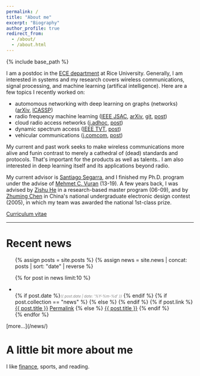 ```yaml
---
permalink: /
title: "About me"
excerpt: "Biography"
author_profile: true
redirect_from:
  - /about/
  - /about.html
---
```

{% include base_path %}


I am a postdoc in the [ECE department](https://eceweb.rice.edu/) at Rice University. 
Generally, I am interested in systems and my research covers wireless communications, signal processing, and machine learning (artifical intelligence). 
Here are a few topics I recently worked on: 
- automomous networking with deep learning on graphs (networks) ([arXiv](https://arxiv.org/abs/2109.05536), [ICASSP](https://doi.org/10.1109/ICASSP39728.2021.9414098))
- radio frequency machine learning ([IEEE JSAC](https://doi.org/10.1109/JSAC.2021.3087241), [arXiv](https://arxiv.org/abs/1810.07181), [git](https://github.com/zhongyuanzhao/dl_ofdm), [post](/publications/2018-10-23-Deep-Waveform.html))
- cloud radio access networks ([j.adhoc](https://doi.org/10.1016/j.adhoc.2020.102305), [post](/publications/2020-10-23-CoSeC-RAN.html))
- dynamic spectrum access ([IEEE TVT](https://doi.org/10.1109/TVT.2019.2892867), [post](/publications/2019-02-01-CogTV.html))
- vehicular communications ([j.comcom](https://doi.org/10.1016/j.comcom.2018.05.009), [post](/publications/2018-09-01-Vehicle-to-Barrier.html))

My current and past work seeks to make wireless communications more <span class="tooltip">alive and fun<span class="tooltiptext">in contrast to merely a cathedral of (dead) standards and protocols. That's important for the products as well as talents.</span></span>. 
I am also interested in deep learning itself and its applications beyond radio. 

My current advisor is [Santiago Segarra](http://segarra.rice.edu/), and I finished my Ph.D. program under the advise of [Mehmet C. Vuran](http://cse.unl.edu/~mcvuran/) (13-19). A few years back, I was advised by [Zishu He](https://ieeexplore.ieee.org/author/37086032055) in a research-based master program (06-09), and by [Zhuming Chen](https://ieeexplore.ieee.org/author/37291477800) in China's national undergraduate electronic design contest (2005), in which my team was awarded the national 1st-class prize.

[Curriculum vitae]({{site.baseurl}}/files/zhongyuanzhao-cv.pdf) 

---


Recent news <i class="fa fa-rss" aria-hidden="true"></i>
======

<ul>
{% assign posts = site.posts %}
{% assign news = site.news | concat: posts | sort: "date" | reverse %}

{% for post in news limit:10  %}
    <li>      
    {% if post.date %}<i style="color: gray;font-size: 0.7em;">{{ post.date | date: '%Y-%m-%d' }}</i> {% endif %}
    {% if post.collection == "news" %}
    {% else %}
      <i class="fa fa-bookmark" aria-hidden="true"></i>
    {% endif %}
	  <span class="archive__item-title" itemprop="headline">
    {% if post.link %}
        <a href="{{ post.link }}">{{ post.title }}</a> <a href="{{ base_path }}{{ post.url }}" rel="permalink"><i class="fa fa-link" aria-hidden="true" title="permalink"></i><span class="sr-only">Permalink</span></a>
    {% else %}
        <a href="{{ base_path }}{{ post.url }}" rel="permalink">{{ post.title }}</a>
    {% endif %}
    </span>
    </li>
{% endfor %}
</ul>
[more...](/news/)

A little bit more about me
======

I like [finance](/portfolio/business-education/), sports, and reading.
        <i class="fa fa-rss" aria-hidden="true"></i>
        <i class="fa fa-envelope-open" aria-hidden="true"></i>
